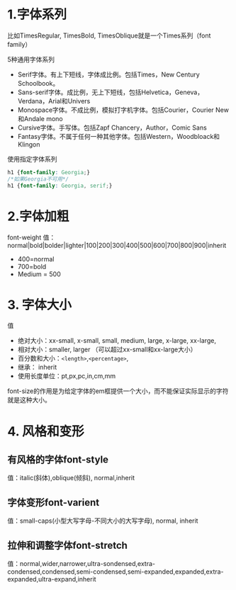 # 1.字体系列
比如TimesRegular, TimesBold, TimesOblique就是一个Times系列（font family）

5种通用字体系列

* Serif字体。有上下短线，字体成比例。包括Times，New Century Schoolbook。
* Sans-serif字体。成比例，无上下短线，包括Helvetica，Geneva，Verdana，Arial和Univers
* Monospace字体。不成比例，模拟打字机字体。包括Courier，Courier New和Andale mono
* Cursive字体。手写体。包括Zapf Chancery，Author，Comic Sans
* Fantasy字体。不属于任何一种其他字体。包括Western，Woodbloack和Klingon

使用指定字体系列
```css
h1 {font-family: Georgia;}
/*如果Georgia不可用*/
h1 {font-family: Georgia, serif;}
```

# 2.字体加粗
font-weight
值：normal|bold|bolder|lighter|100|200|300|400|500|600|700|800|900|inherit

* 400=normal
* 700=bold
* Medium = 500

# 3. 字体大小
值

* 绝对大小：xx-small, x-small, small, medium, large, x-large, xx-large, 
* 相对大小：smaller, larger （可以超过xx-small和xx-large大小）
* 百分数和大小：`<length>`,`<percentage>`,
* 继承： inherit
* 使用长度单位：pt,px,pc,in,cm,mm

font-size的作用是为给定字体的em框提供一个大小，而不能保证实际显示的字符就是这种大小。

# 4. 风格和变形
## 有风格的字体font-style
值：italic(斜体),oblique(倾斜), normal,inherit
## 字体变形font-varient
值：small-caps(小型大写字母-不同大小的大写字母), normal, inherit
## 拉伸和调整字体font-stretch
值：normal,wider,narrower,ultra-sondensed,extra-condensed,condensed,semi-condensed,semi-expanded,expanded,extra-expanded,ultra-expand,inherit




